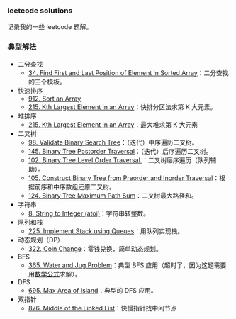 ### leetcode solutions

记录我的一些 leetcode 题解。

### 典型解法

* 二分查找
    * [34. Find First and Last Position of Element in Sorted Array](34_search_range.cpp)：二分查找的三个模板。
* 快速排序
    * [912. Sort an Array](912_sort_an_array.cpp)
    * [215. Kth Largest Element in an Array](215_kth_largest_element_in_array.cpp)：快排分区法求第 K 大元素。
* 堆排序
    * [215. Kth Largest Element in an Array](215_kth_largest_element_in_array_2.cpp)：最大堆求第 K 大元素
* 二叉树
    * [98. Validate Binary Search Tree](98_validate_binary_search_tree.cpp)：（迭代）中序遍历二叉树。
    * [145. Binary Tree Postorder Traversal](145_binary_tree_postorder_traversal.cpp)：（迭代）后序遍历二叉树。
    * [102. Binary Tree Level Order Traversal   ](102_binary_tree_level_order_traversal.cpp)：二叉树层序遍历（队列辅助）。
    * [105. Construct Binary Tree from Preorder and Inorder Traversal](105_construct_binary_tree_from_preorder_inorder_traversal.cpp)：根据前序和中序数组还原二叉树。
    * [124. Binary Tree Maximum Path Sum](124_binary_tree_maximum_path_sum.cpp)：二叉树最大路径和。
* 字符串
    * [8. String to Integer (atoi)](8_atoi.cpp)：字符串转整数。
* 队列和栈
    * [225. Implement Stack using Queues](225_implement_stack_using_queues.cpp)：用队列实现栈。
* 动态规划（DP）
    * [322. Coin Change](322_coin_change.cpp)：零钱兑换，简单动态规划。
* BFS
    * [365. Water and Jug Problem](365_water_and_jug_problem.cpp)：典型 BFS 应用（超时了，因为这题需要用[数学公式](365_water_and_jug_problem_2.cpp)求解）。
* DFS
    * [695. Max Area of Island](695_max_area_of_islang.cpp)：典型的 DFS 应用。
* 双指针
    * [876. Middle of the Linked List](876_middle_linked_list.cpptouch)：快慢指针找中间节点
